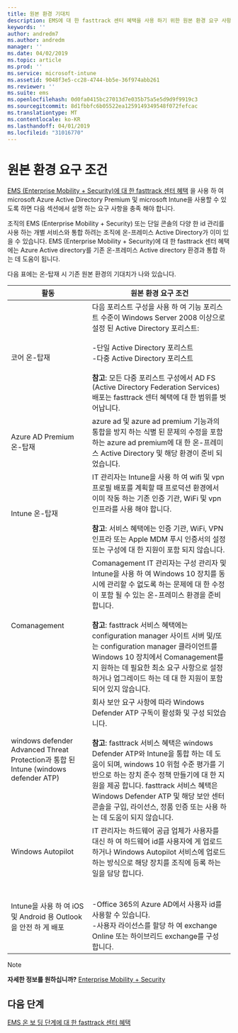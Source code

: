 ```yaml
---
title: 원본 환경 기대치
description: EMS에 대 한 fasttrack 센터 혜택을 사용 하기 위한 원본 환경 요구 사항
keywords: ''
author: andredm7
ms.author: andredm
manager: ''
ms.date: 04/02/2019
ms.topic: article
ms.prod: ''
ms.service: microsoft-intune
ms.assetid: 9048f3e5-cc28-4744-bb5e-36f974abb261
ms.reviewer: ''
ms.suite: ems
ms.openlocfilehash: 0d0fa0415bc27013d7e035b75a5e5d9d9f9919c3
ms.sourcegitcommit: 8d1fbbfc6b05522ea1259149349548f072fefcac
ms.translationtype: MT
ms.contentlocale: ko-KR
ms.lasthandoff: 04/01/2019
ms.locfileid: "31016770"
---
```

# <a name="source-environment-expectations"></a>원본 환경 요구 조건

[EMS (Enterprise Mobility + Security)에 대 한 fasttrack 센터 혜택](EMS-fasttrack-benefit-for-EMS.md) 을 사용 하 여 microsoft Azure Active Directory Premium 및 microsoft Intune을 사용할 수 있도록 하면 다음 섹션에서 설명 하는 요구 사항을 충족 해야 합니다.

조직의 EMS (Enterprise Mobility + Security) 또는 단일 콘솔의 다양 한 id 관리를 사용 하는 개별 서비스와 통합 하려는 조직에 온-프레미스 Active Directory가 이미 있을 수 있습니다. EMS (Enterprise Mobility + Security)에 대 한 fasttrack 센터 혜택에는 Azure Active directory를 기존 온-프레미스 Active directory 환경과 통합 하는 데 도움이 됩니다.

다음 표에는 온-탑재 시 기존 원본 환경의 기대치가 나와 있습니다.

|활동|원본 환경 요구 조건|
|------------|----------------------------------|
|코어 온-탑재|다음 포리스트 구성을 사용 하 여 기능 포리스트 수준이 Windows Server 2008 이상으로 설정 된 Active Directory 포리스트:<br /><br />-단일 Active Directory 포리스트<br />-다중 Active Directory 포리스트 </br></br>**참고**: 모든 다중 포리스트 구성에서 AD FS (Active Directory Federation Services) 배포는 fasttrack 센터 혜택에 대 한 범위를 벗어납니다.|
|Azure AD Premium 온-탑재|azure ad 및 azure ad premium 기능과의 통합을 방지 하는 식별 된 문제의 수정을 포함 하는 azure ad premium에 대 한 온-프레미스 Active Directory 및 해당 환경이 준비 되었습니다.|
|Intune 온-탑재| IT 관리자는 Intune을 사용 하 여 wifi 및 vpn 프로필 배포를 계획할 때 프로덕션 환경에서 이미 작동 하는 기존 인증 기관, WiFi 및 vpn 인프라를 사용 해야 합니다.<br /><br /> **참고**: 서비스 혜택에는 인증 기관, WiFi, VPN 인프라 또는 Apple MDM 푸시 인증서의 설정 또는 구성에 대 한 지원이 포함 되지 않습니다.  |
|Comanagement|Comanagement IT 관리자는 구성 관리자 및 Intune을 사용 하 여 Windows 10 장치를 동시에 관리할 수 없도록 하는 문제에 대 한 수정이 포함 될 수 있는 온-프레미스 환경을 준비 합니다.<br /><br />**참고**: fasttrack 서비스 혜택에는 configuration manager 사이트 서버 및/또는 configuration manager 클라이언트를 Windows 10 장치에서 Comanagement를 지 원하는 데 필요한 최소 요구 사항으로 설정 하거나 업그레이드 하는 데 대 한 지원이 포함 되어 있지 않습니다. |
|windows defender Advanced Threat Protection과 통합 된 Intune (windows defender ATP)|회사 보안 요구 사항에 따라 Windows Defender ATP 구독이 활성화 및 구성 되었습니다.<br /><br />**참고**: fasttrack 서비스 혜택은 windows Defender ATP와 Intune을 통합 하는 데 도움이 되며, windows 10 위험 수준 평가를 기반으로 하는 장치 준수 정책 만들기에 대 한 지원을 제공 합니다. fasttrack 서비스 혜택은 Windows Defender ATP 및 해당 보안 센터 콘솔을 구입, 라이선스, 정품 인증 또는 사용 하는 데 도움이 되지 않습니다. |
|Windows Autopilot|IT 관리자는 하드웨어 공급 업체가 사용자를 대신 하 여 하드웨어 id를 사용자에 게 업로드 하거나 Windows Autopilot 서비스에 업로드 하는 방식으로 해당 장치를 조직에 등록 하는 일을 담당 합니다. |
|Intune을 사용 하 여 iOS 및 Android 용 Outlook을 안전 하 게 배포|<br /><br />-Office 365의 Azure AD에서 사용자 id를 사용할 수 있습니다.<br />-사용자 라이선스를 할당 하 여 exchange Online 또는 하이브리드 exchange를 구성 합니다.<br />|

> [!NOTE]
> **자세한 정보를 원하십니까?** 
>  [Enterprise Mobility + Security](https://www.microsoft.com/cloud-platform/enterprise-mobility)

## <a name="next-steps"></a>다음 단계

[EMS 온 보 딩 단계에 대 한 fasttrack 센터 혜택](EMS-onboarding-phases.md)
